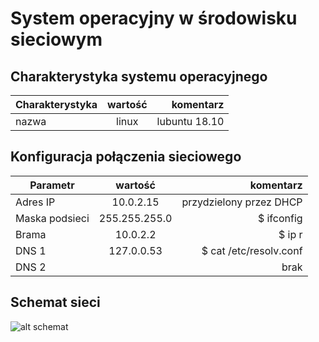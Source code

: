 System operacyjny w środowisku sieciowym
=========================================

Charakterystyka systemu operacyjnego
------------------------------------

| Charakterystyka | wartość           | komentarz |
| ------------- |:-------------:| -----:|
| nazwa      | linux | lubuntu 18.10 |


Konfiguracja połączenia sieciowego
----------------------------------

| Parametr | wartość           | komentarz |
| ------------- |:-------------:| -----:|
| Adres IP      | 10.0.2.15 | przydzielony przez DHCP |
| Maska podsieci      | 255.255.255.0 | $ ifconfig |
| Brama      | 10.0.2.2 | $ ip r |
| DNS 1      | 127.0.0.53 | $ cat /etc/resolv.conf |
| DNS 2      |  | brak |

Schemat sieci
-------------

![alt schemat](https://github.com/wolak041/sk-2019/blob/master/cwiczenia-1/schema.PNG)
